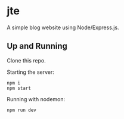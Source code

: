 # jte
 A simple blog website using Node/Express.js.

## Up and Running

Clone this repo.

Starting the server:
```
npm i
npm start
```

Running with nodemon: 
```
npm run dev
```
